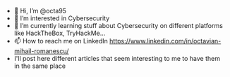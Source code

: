 - 👋 Hi, I’m @octa95
- 👀 I’m interested in Cybersecurity
- 🌱 I’m currently learning stuff about Cybersecurity on different platforms like HackTheBox, TryHackMe...
- 📫 How to reach me on LinkedIn https://www.linkedin.com/in/octavian-mihail-romanescu/
- I'll post here different articles that seem interesting to me to have them in the same place
<!---
octa95/octa95 is a ✨ special ✨ repository because its `README.md` (this file) appears on your GitHub profile.
You can click the Preview link to take a look at your changes.
--->
